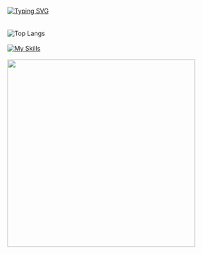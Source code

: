 [![Typing SVG](https://readme-typing-svg.demolab.com?font=Fira+Code&weight=900&size=22&pause=1000&color=8F04F7&center=false&vCenter=false&random=false&width=435&lines=Welcome+to+my+profile)](https://git.io/typing-svg)
<br>
<br><br>
![Top Langs](https://github-readme-stats.vercel.app/api/top-langs/?username=berke-aras&layout=compact)
<br><br>
[![My Skills](https://skillicons.dev/icons?i=python,html,css,bootstrap,flask,godot,linux)](https://skillicons.dev)
<br><br>
<a href="https://discord.gg/"><img align="left" width="425" src="https://lanyard.kyrie25.me/api/737288522301440010?showBanner=true"></a>

